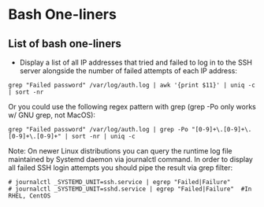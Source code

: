 # Bash One-liners

## List of bash one-liners
* Display a list of all IP addresses that tried and failed to log in to the SSH server alongside the number of failed attempts of each IP address:
```
grep "Failed password" /var/log/auth.log | awk '{print $11}' | uniq -c | sort -nr
```
Or you could use the following regex pattern with grep (grep -Po only works w/ GNU grep, not MacOS):
```
grep "Failed password" /var/log/auth.log | grep -Po "[0-9]+\.[0-9]+\.[0-9]+\.[0-9]+" | sort -nr | uniq -c
```
Note: On newer Linux distributions you can query the runtime log file maintained by Systemd daemon via journalctl command. In order to display all failed SSH login attempts you should pipe the result via grep filter:
```
# journalctl _SYSTEMD_UNIT=ssh.service | egrep "Failed|Failure"
# journalctl _SYSTEMD_UNIT=sshd.service | egrep "Failed|Failure"  #In RHEL, CentOS 
```

